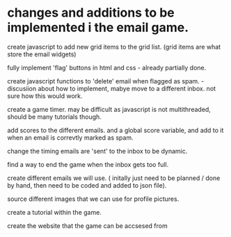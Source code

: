 # changes and additions to be implemented i the email game.

create javascript to add new grid items to the grid list.
(grid items are what store the email widgets)

fully implement 'flag' buttons in html and css - already partially done. 

create javascript functions to 'delete' email when flagged as spam. - discusiion about how to implement, mabye move to a different inbox. not sure how this would work.

create a game timer. may be difficult as javascript is not multithreaded, should be many tutorials though.

add scores to the different emails. and a global score variable, and add to it when an email is correvtly marked as spam.

change the timing emails are 'sent' to the inbox to be dynamic.

find a way to end the game when the inbox gets too full.

create different emails we will use. ( initally just need to be planned / done by hand, then need to be coded and added to json file).

source different images that we can use for profile pictures.

create a tutorial within the game.

create the website that the game can be accsesed from




